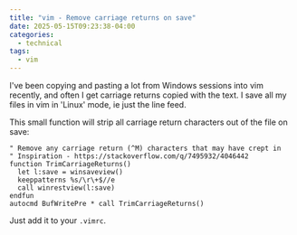 ```yaml
---
title: "vim - Remove carriage returns on save"
date: 2025-05-15T09:23:38-04:00
categories:
  - technical
tags:
  - vim
---
```

I've been copying and pasting a lot from Windows sessions into vim recently, and often I get carriage returns copied with the text. I save all my files in vim in 'Linux' mode, ie just the line feed.

This small function will strip all carriage return characters out of the file on save:
```
" Remove any carriage return (^M) characters that may have crept in
" Inspiration - https://stackoverflow.com/q/7495932/4046442
function TrimCarriageReturns()
  let l:save = winsaveview()
  keeppatterns %s/\r\+$//e
  call winrestview(l:save)
endfun
autocmd BufWritePre * call TrimCarriageReturns()
```
Just add it to your `.vimrc`.
